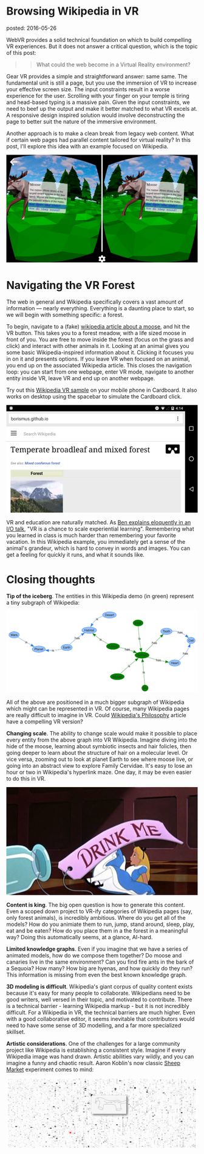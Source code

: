 Browsing Wikipedia in VR
========================
posted: 2016-05-26

WebVR provides a solid technical foundation on which to build compelling VR
experiences. But it does not answer a critical question, which is the topic of
this post:

>> What could the web become in a Virtual Reality environment?

Gear VR provides a simple and straightforward answer: same same. The fundamental
unit is still a page, but you use the immersion of VR to increase your effective
screen size. The input constraints result in a worse experience for the user.
Scrolling with your finger on your temple is tiring and head-based typing is a
massive pain. Given the input constraints, we need to beef up the output and
make it better matched to what VR excels at. A responsive design inspired
solution would involve deconstructing the page to better suit the nature of the
immersive environment.

Another approach is to make a clean break from legacy web content. What if
certain web pages had parallel content tailored for virtual reality? In this
post, I'll explore this idea with an example focused on Wikipedia.

[![Video of VR Wikipedia](vr-forest.jpg)](https://youtu.be/HcSvBAEXcWA)


<!--more-->


# Navigating the VR Forest

The web in general and Wikipedia specifically covers a vast amount of
information &mdash; nearly everything. Everything is a daunting place to start,
so we will begin with something specific: a forest.

To begin, navigate to a (fake) [wikipedia article about a moose][demo], and hit
the VR button. This takes you to a forest meadow, with a life sized moose in front of
you. You are free to move inside the forest (focus on the grass and click) and
interact with other animals in it. Looking at an animal gives you some basic
Wikipedia-inspired information about it.  Clicking it focuses you in on
it and presents options. If you leave VR when focused on an animal, you end up
on the associated Wikipedia article. This closes the navigation loop: you can
start from one webpage, enter VR mode, navigate to another entity inside VR,
leave VR and end up on another webpage.

Try out this [Wikipedia VR sample][demo] on your mobile phone in Cardboard. It
also works on desktop using the spacebar to simulate the Cardboard click.

![Video of navigating between pages](navigation.mp4.gif)

VR and education are naturally matched. As [Ben explains eloquently in an I/O
talk][ben], "VR is a chance to scale experiential learning". Remembering what
you learned in class is much harder than remembering your favorite vacation. In
this Wikipedia example, you immediately get a sense of the animal's grandeur,
which is hard to convey in words and images. You can get a feeling for quickly
it runs, and what it sounds like. 

[demo]: http://borismus.github.io/wikipedia-vr/pages/moose
[ben]: https://youtu.be/UuceLtGjDWY?t=1m40s


# Closing thoughts

**Tip of the iceberg**. The entities in this Wikipedia demo (in green) represent
a tiny subgraph of Wikipedia:

![Picture of the subgraph we implement](knowledge-graph.png)

All of the above are positioned in a much bigger subgraph of Wikipedia which
might can be represented in VR. Of course, many Wikipedia pages are really
difficult to imagine in VR. Could [Wikipedia's Philosophy][phil] article have a
compelling VR version?

**Changing scale**. The ability to change scale would make it possible to place
every entity from the above graph into VR Wikipedia. Imagine diving into the
hide of the moose, learning about symbiotic insects and hair folicles, then
going deeper to learn about the structure of hair on a molecular level. Or vice
versa, zooming out to look at planet Earth to see where moose live, or going
into an abstract view to explore Family Cervidae. It's easy to lose an hour or
two in Wikipedia's hyperlink maze. One day, it may be even easier to do this in
VR.

![Alice in wonderland shrinking](alice-shrinking.jpg)

**Content is king**. The big open question is how to generate this content. Even a
scoped down project to VR-ify categories of Wikipedia pages (say, only forest
animals), is incredibly ambitious. Where do you get all of the models? How do
you animiate them to run, jump, stand around, sleep, play, eat and be eaten? How
do you place them in a the forest in a meaningful way? Doing this automatically
seems, at a glance, AI-hard.

**Limited knowledge graphs**. Even if you imagine that we have a series of animated
models, how do we compose them together? Do moose and canaries live in the same
environment? Can you find fire ants in the bark of a Sequoia? How many? How big
are hyenas, and how quickly do they run? This information is missing from even
the best known knowledge graph.

**3D modeling is difficult**. Wikipedia's giant corpus of quality content exists
because it's easy for many people to collaborate. Wikipedians need to be good
writers, well versed in their topic, and motivated to contribute. There is a
technical barrier - learning Wikipedia markup - but it is not incredibly
difficult. For a Wikipedia in VR, the technical barriers are much higher. Even
with a good collaborative editor, it seems inevitable that contributors would
need to have some sense of 3D modelling, and a far more specialized skillset.

**Artistic considerations**. One of the challenges for a large community project
like Wikipedia is establishing a consistent style. Imagine if every Wikipedia
image was hand drawn. Artistic abilities vary wildly, and you can imagine a
funny and chaotic result. Aaron Koblin's now classic [Sheep Market][sheep]
experiment comes to mind:

![Sheep market screenshot](sheep-market.png)


[sheep]: http://www.thesheepmarket.com/
[phil]: https://en.wikipedia.org/wiki/Philosophy
